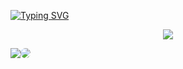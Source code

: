 [![Typing SVG](https://readme-typing-svg.herokuapp.com/?font=Arial&color=F7D4F7FF&size=25&center=true&vCenter=true&width=1000&lines=Hello+World!+Welcome+to+my+Github!+:%29)](https://git.io/typing-svg)

<p align="center">
  <a href="https://skillicons.dev">
  <img src="https://skillicons.dev/icons?i=html,css,scss,bootstrap,js,nodejs,python,ts,react,java,git" />
  </a>
</p>

<p style="display: flex" align="center">
  <a href = "mailto:andressaricardo30@gmail.com"> <img src="https://img.shields.io/badge/-Gmail-%23333?style=for-the-badge&logo=gmail&logoColor=white" target="_blank"></a>
  <a href="https://www.linkedin.com/in/andressa-ricardo/" target="_blank"><img src="https://img.shields.io/badge/-LinkedIn-%230077B5?style=for-the-badge&logo=linkedin&logoColor=white" style="border-radius: 30px" target="_blank"></a> 
</p>
